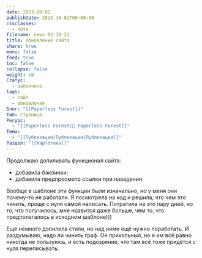 ```yaml
---
date: 2023-10-02
publishDate: 2023-10-02T00:00:00
cssclasses:
  - note
filename: news-02-10-23
title: Обновление сайта
share: true
menu: false
feed: true
toc: false
collapse: false
weight: 10
Статус:
  - закончено
tags:
  - сайт
  - обновления
Блог: "[[Paperless Forest]]"
Тип: страница
Ресурс:
  - "[[Paperless Forest|🌱 Paperless Forest]]"
Тема:
  - "[[Публикации/Публикации|Публикации]]"
Раздел: "[[Картотека]]"
---
```


Продолжаю допиливать функционал сайта:

- добавила бэклинки;
- добавила предпросмотр ссылки при наведении. 

Вообще в шаблоне эти функции были изначально, но у меня они почему-то не работали. Я посмотрела на код и решила, что чем это чинить, проще с нуля самой написать. Потратила на это пару дней, но то, что получилось, мне нравится даже больше, чем то, что предполагалось в исходном шаблоне)))

Ещё немного допилила стили, но над ними ещё нужно поработать. И раздумываю, надо ли чинить граф. Он прикольный, но я им всё равно никогда не пользуюсь, и есть подозрение, что там всё тоже придётся с нуля переписывать.